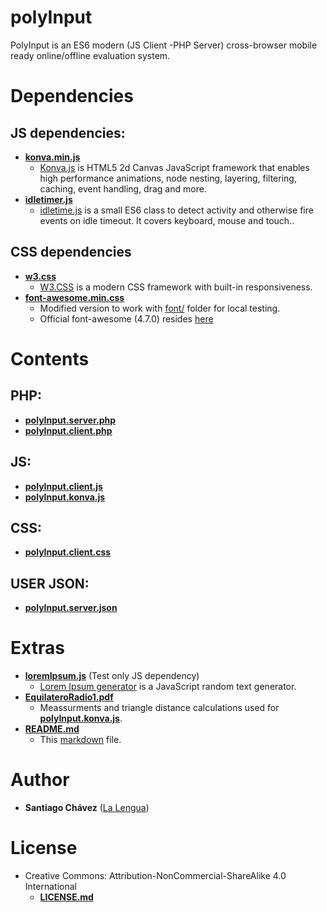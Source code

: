 # polyInput
 PolyInput is an ES6 modern (JS Client -PHP Server) cross-browser mobile ready online/offline evaluation system.

# Dependencies

## JS dependencies:

* **[konva.min.js](konva.min.js)**
  - [Konva.js](https://konvajs.org/) is HTML5 2d Canvas JavaScript framework that enables high performance animations, node nesting, layering, filtering, caching, event handling, drag and more.
* **[idletimer.js](idletimer.js)**
  - [idletime.js](https://gist.github.com/barraponto/4547ef5718fd2d31e5cdcafef0208096) is a small ES6 class to detect activity and otherwise fire events on idle timeout. It covers keyboard, mouse and touch..

## CSS dependencies

* **[w3.css](w3.css)**
  - [W3.CSS](https://www.w3schools.com/w3css/) is a modern CSS framework with built-in responsiveness.
* **[font-awesome.min.css](font-awesome.min.css)**
  - Modified version to work with [font/](font/) folder for local testing.
  - Official font-awesome (4.7.0) resides [here](https://cdnjs.com/libraries/font-awesome/4.7.0)


# Contents

## PHP:

* **[polyInput.server.php](polyInput.server.php)**
* **[polyInput.client.php](polyInput.client.php)**


## JS:

* **[polyInput.client.js](polyInput.client.js)**
* **[polyInput.konva.js](polyInput.konva.js)**


## CSS:

* **[polyInput.client.css](polyInput.client.css)**


## USER JSON:

* **[polyInput.server.json](polyInput.server.json)**


# Extras

* **[loremIpsum.js](loremIpsum.js)** (Test only JS dependency)
  - [Lorem Ipsum generator](https://github.com/fffilo/lorem-ipsum-js) is a JavaScript random text generator.
* **[EquilateroRadio1.pdf](EquilateroRadio1.pdf)**
  - Meassurments and triangle distance calculations used for **[polyInput.konva.js](polyInput.konva.js)**.
* **[README.md](README.md)**
  - This [markdown](https://en.wikipedia.org/wiki/Markdown) file.

# Author

* **Santiago Chávez** ([La Lengua](https://lengua.la))
 
# License
* Creative Commons: Attribution-NonCommercial-ShareAlike 4.0 International
  - **[LICENSE.md](LICENSE.md)**
